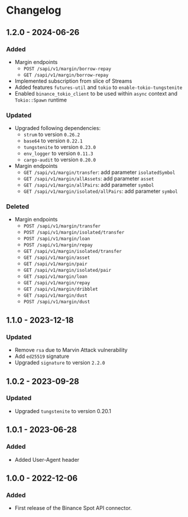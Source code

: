 # Changelog

## 1.2.0 - 2024-06-26

### Added
- Margin endpoints
  - `POST /sapi/v1/margin/borrow-repay`
  - `GET /sapi/v1/margin/borrow-repay`
- Implemented subscription from slice of Streams
- Added features `futures-util` and `tokio` to `enable-tokio-tungstenite`
- Enabled `binance_tokio_client` to be used within `async` context and `Tokio::Spawn` runtime

### Updated
- Upgraded following dependencies:
  - `strum` to version `0.26.2`
  - `base64` to version `0.22.1`
  - `tungstenite` to version `0.23.0`
  - `env_logger` to version `0.11.3`
  - `cargo-audit` to version `0.20.0`
- Margin endpoints
  - `GET /sapi/v1/margin/transfer`: add parameter `isolatedSymbol`
  - `GET /sapi/v1/margin/allAssets`: add parameter `asset`
  - `GET /sapi/v1/margin/allPairs`: add parameter `symbol`
  - `GET /sapi/v1/margin/isolated/allPairs`: add parameter `symbol`


### Deleted
- Margin endpoints
  - `POST /sapi/v1/margin/transfer`
  - `POST /sapi/v1/margin/isolated/transfer`
  - `POST /sapi/v1/margin/loan`
  - `POST /sapi/v1/margin/repay`
  - `GET /sapi/v1/margin/isolated/transfer`
  - `GET /sapi/v1/margin/asset`
  - `GET /sapi/v1/margin/pair`
  - `GET /sapi/v1/margin/isolated/pair`
  - `GET /sapi/v1/margin/loan`
  - `GET /sapi/v1/margin/repay`
  - `GET /sapi/v1/margin/dribblet`
  - `GET /sapi/v1/margin/dust`
  - `POST /sapi/v1/margin/dust`

## 1.1.0 - 2023-12-18

### Updated
- Remove `rsa` due to Marvin Attack vulnerability
- Add `ed25519` signature
- Upgraded `signature` to version `2.2.0`

## 1.0.2 - 2023-09-28

### Updated
- Upgraded `tungstenite` to version 0.20.1 

## 1.0.1 - 2023-06-28

### Added
- Added User-Agent header

## 1.0.0 - 2022-12-06

### Added
- First release of the Binance Spot API connector.